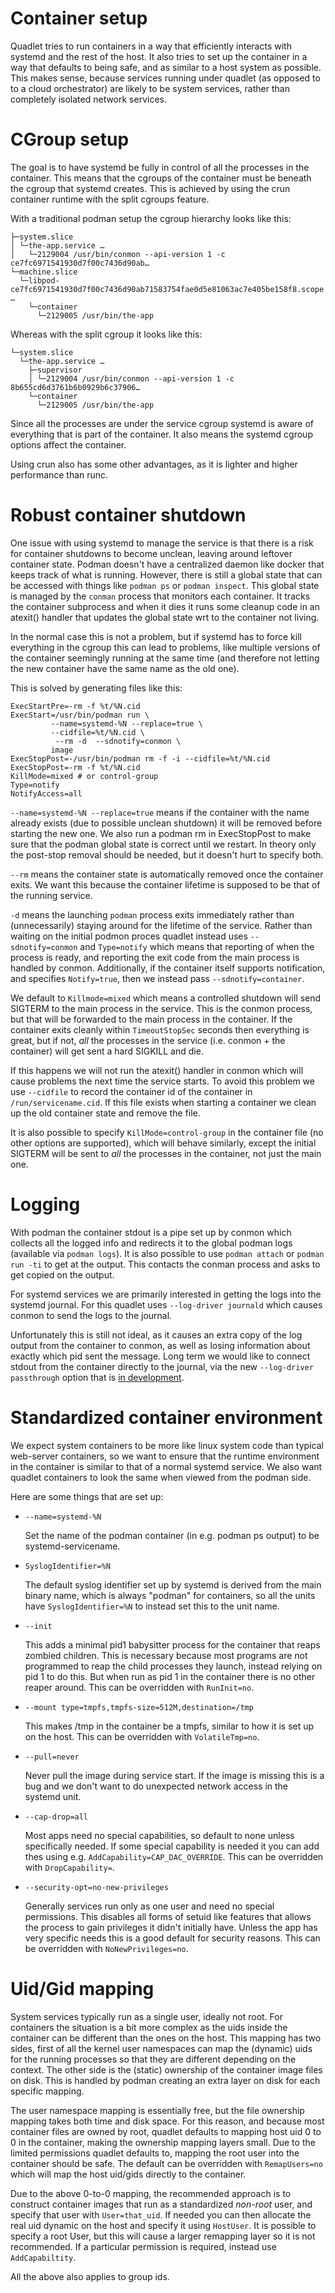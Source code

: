# Container setup

Quadlet tries to run containers in a way that efficiently interacts
with systemd and the rest of the host. It also tries to set up the
container in a way that defaults to being safe, and as similar to a
host system as possible. This makes sense, because services running
under quadlet (as opposed to to a cloud orchestrator) are likely to be
system services, rather than completely isolated network services.

# CGroup setup

The goal is to have systemd be fully in control of all the processes
in the container. This means that the cgroups of the container must
be beneath the cgroup that systemd creates. This is achieved by using
the crun container runtime with the split cgroups feature.

With a traditional podman setup the cgroup hierarchy looks like this:

```
├─system.slice
│ └─the-app.service …
│   └─2129004 /usr/bin/conmon --api-version 1 -c ce7fc6971541930d7f00c7436d90ab…
└─machine.slice
  └─libpod-ce7fc6971541930d7f00c7436d90ab71583754fae0d5e81063ac7e405be158f8.scope …
    └─container
      └─2129005 /usr/bin/the-app
```

Whereas with the split cgroup it looks like this:

```
└─system.slice
  └─the-app.service …
    ├─supervisor
    │ └─2129004 /usr/bin/conmon --api-version 1 -c 8b655cd6d3761b6b0929b6c37906…
    └─container
      └─2129005 /usr/bin/the-app
```

Since all the processes are under the service cgroup systemd is aware
of everything that is part of the container. It also means the systemd
cgroup options affect the container.

Using crun also has some other advantages, as it is lighter and higher
performance than runc.

# Robust container shutdown

One issue with using systemd to manage the service is that there is a
risk for container shutdowns to become unclean, leaving around
leftover container state. Podman doesn't have a centralized daemon
like docker that keeps track of what is running. However, there is
still a global state that can be accessed with things like `podman ps`
or `podman inspect`. This global state is managed by the `conman`
process that monitors each container. It tracks the container
subprocess and when it dies it runs some cleanup code in an atexit()
handler that updates the global state wrt to the container not living.

In the normal case this is not a problem, but if systemd has to force
kill everything in the cgroup this can lead to problems, like multiple
versions of the container seemingly running at the same time (and
therefore not letting the new container have the same name as the old
one).

This is solved by generating files like this:

```
ExecStartPre=-rm -f %t/%N.cid
ExecStart=/usr/bin/podman run \
         --name=systemd-%N --replace=true \
         --cidfile=%t/%N.cid \
          --rm -d  --sdnotify=conmon \
         image
ExecStopPost=-/usr/bin/podman rm -f -i --cidfile=%t/%N.cid
ExecStopPost=-rm -f %t/%N.cid
KillMode=mixed # or control-group
Type=notify
NotifyAccess=all
```

`--name=systemd-%N --replace=true` means if the container with the
name already exists (due to possible unclean shutdown) it will be
removed before starting the new one. We also run a podman rm in
ExecStopPost to make sure that the podman global state is correct
until we restart. In theory only the post-stop removal should be
needed, but it doesn't hurt to specify both.

`--rm` means the container state is automatically removed once the
container exits. We want this because the container lifetime is
supposed to be that of the running service.

`-d` means the launching `podman` process exits immediately rather
than (unnecessarily) staying around for the lifetime of the
service. Rather than waiting on the initial podmon proces quadlet
instead uses `--sdnotify=conmon` and `Type=notify` which means that
reporting of when the process is ready, and reporting the exit code
from the main process is handled by conmon. Additionally, if the
container itself supports notification, and specifies `Notify=true`,
then we instead pass `--sdnotify=container`.

We default to `Killmode=mixed` which means a controlled shutdown will
send SIGTERM to the main process in the service. This is the conmon
process, but that will be forwarded to the main process in the
container. If the container exits cleanly within `TimeoutStopSec`
seconds then everything is great, but if not, *all* the processes in
the service (i.e. conmon + the container) will get sent a hard SIGKILL
and die.

If this happens we will not run the atexit() handler in conmon which
will cause problems the next time the service starts. To avoid this
problem we use `--cidfile` to record the container id of the container
in `/run/servicename.cid`. If this file exists when starting a
container we clean up the old container state and remove the file.

It is also possible to specify `KillMode=control-group` in the
container file (no other options are supported), which will behave
similarly, except the initial SIGTERM will be sent to *all* the
processes in the container, not just the main one.

# Logging

With podman the container stdout is a pipe set up by conmon which
collects all the logged info and redirects it to the global podman
logs (available via `podman logs`). It is also possible to use `podman
attach` or `podman run -ti` to get at the output. This contacts the
conman process and asks to get copied on the output.

For systemd services we are primarily interested in getting the logs
into the systemd journal. For this quadlet uses `--log-driver journald`
which causes conmon to send the logs to the journal.

Unfortunately this is still not ideal, as it causes an extra copy of
the log output from the container to conmon, as well as losing
information about exactly which pid sent the message. Long term we
would like to connect stdout from the container directly to the
journal, via the new `--log-driver passthrough` option that is [in
development](https://github.com/containers/podman/pull/11390).


# Standardized container environment

We expect system containers to be more like linux system code than
typical web-server containers, so we want to ensure that the runtime
environment in the container is similar to that of a normal systemd
service. We also want quadlet containers to look the same when viewed
from the podman side.

Here are some things that are set up:

* `--name=systemd-%N`

  Set the name of the podman container (in e.g. podman ps output) to be systemd-servicename.

* `SyslogIdentifier=%N`

  The default syslog identifier set up by systemd is derived from the
  main binary name, which is always "podman" for containers, so all the
  units have `SyslogIdentifier=%N` to instead set this to the unit
  name.

* `--init`

  This adds a minimal pid1 babysitter process for the container that
  reaps zombied children. This is necessary because most programs are
  not programmed to reap the child processes they launch, instead
  relying on pid 1 to do this. But when run as pid 1 in the container
  there is no other reaper around. This can be overridden with
  `RunInit=no`.

* `--mount type=tmpfs,tmpfs-size=512M,destination=/tmp`

  This makes /tmp in the container be a tmpfs, similar to how it is set
  up on the host. This can be overridden with `VolatileTmp=no`.

* `--pull=never`

  Never pull the image during service start. If the image is missing this
  is a bug and we don't want to do unexpected network access in the systemd
  unit.

* `--cap-drop=all`

  Most apps need no special capabilities, so default to none unless
  specifically needed. If some special capability is needed it you
  can add thes using e.g. `AddCapability=CAP_DAC_OVERRIDE`.
  This can be overridden with `DropCapability=`.


* `--security-opt=no-new-privileges`

  Generally services run only as one user and need no special permissions.
  This disables all forms of setuid like features that allows the process to
  gain privileges it didn't initially have. Unless the app has very specific
  needs this is a good default for security reasons.
  This can be overridden with `NoNewPrivileges=no`.

# Uid/Gid mapping

System services typically run as a single user, ideally not root. For
containers the situation is a bit more complex as the uids inside the
container can be different than the ones on the host. This mapping has
two sides, first of all the kernel user namespaces can map the
(dynamic) uids for the running processes so that they are different
depending on the context. The other side is the (static) ownership of
the container image files on disk. This is handled by podman creating
an extra layer on disk for each specific mapping.

The user namespace mapping is essentially free, but the file ownership
mapping takes both time and disk space. For this reason, and because
most container files are owned by root, quadlet defaults to mapping
host uid 0 to 0 in the container, making the ownership mapping layers
small. Due to the limited permissions quadlet defaults to, mapping the
root user into the container should be safe. The default can be
overridden with `RemapUsers=no` which will map the host uid/gids
directly to the container.

Due to the above 0-to-0 mapping, the recommended approach is to
construct container images that run as a standardized *non-root* user,
and specify that user with `User=that_uid`. If needed you can then allocate the real uid dynamic on the host and specify it using
`HostUser`. It is possible to specify a root User, but this will cause
a larger remapping layer so it is not recommended. If a particular
permission is required, instead use `AddCapabiltity`.

All the above also applies to group ids.
